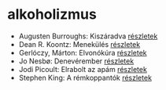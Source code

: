 # alkoholizmus

- Augusten Burroughs: Kiszáradva [részletek](_details/%7Bopf.creator%7D.md#id_968)
- Dean R. Koontz: Menekülés [részletek](_details/%7Bopf.creator%7D.md#id_1080)
- Gerlóczy, Márton: Elvonókúra [részletek](_details/%7Bopf.creator%7D.md#id_1468)
- Jo Nesbø: Denevérember [részletek](_details/%7Bopf.creator%7D.md#id_581)
- Jodi Picoult: Elrabolt az apám [részletek](_details/%7Bopf.creator%7D.md#id_349)
- Stephen King: A rémkoppantók [részletek](_details/%7Bopf.creator%7D.md#id_535)